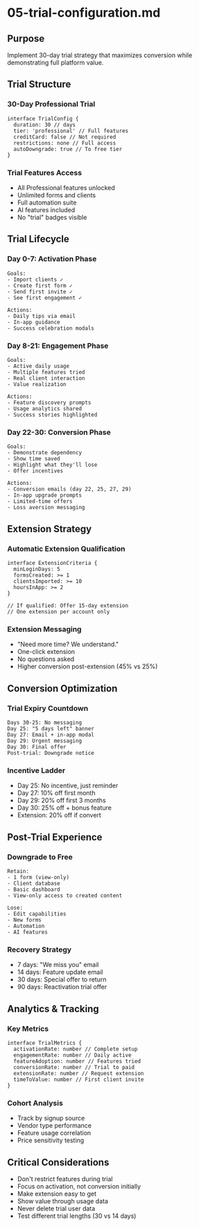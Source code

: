 # 05-trial-configuration.md

## Purpose

Implement 30-day trial strategy that maximizes conversion while demonstrating full platform value.

## Trial Structure

### 30-Day Professional Trial

```
interface TrialConfig {
  duration: 30 // days
  tier: 'professional' // Full features
  creditCard: false // Not required
  restrictions: none // Full access
  autoDowngrade: true // To free tier
}
```

### Trial Features Access

- All Professional features unlocked
- Unlimited forms and clients
- Full automation suite
- AI features included
- No "trial" badges visible

## Trial Lifecycle

### Day 0-7: Activation Phase

```
Goals:
- Import clients ✓
- Create first form ✓
- Send first invite ✓
- See first engagement ✓

Actions:
- Daily tips via email
- In-app guidance
- Success celebration modals
```

### Day 8-21: Engagement Phase

```
Goals:
- Active daily usage
- Multiple features tried
- Real client interaction
- Value realization

Actions:
- Feature discovery prompts
- Usage analytics shared
- Success stories highlighted
```

### Day 22-30: Conversion Phase

```
Goals:
- Demonstrate dependency
- Show time saved
- Highlight what they'll lose
- Offer incentives

Actions:
- Conversion emails (day 22, 25, 27, 29)
- In-app upgrade prompts
- Limited-time offers
- Loss aversion messaging
```

## Extension Strategy

### Automatic Extension Qualification

```
interface ExtensionCriteria {
  minLoginDays: 5
  formsCreated: >= 1
  clientsImported: >= 10
  hoursInApp: >= 2
}

// If qualified: Offer 15-day extension
// One extension per account only
```

### Extension Messaging

- "Need more time? We understand."
- One-click extension
- No questions asked
- Higher conversion post-extension (45% vs 25%)

## Conversion Optimization

### Trial Expiry Countdown

```
Days 30-25: No messaging
Day 25: "5 days left" banner
Day 27: Email + in-app modal
Day 29: Urgent messaging
Day 30: Final offer
Post-trial: Downgrade notice
```

### Incentive Ladder

- Day 25: No incentive, just reminder
- Day 27: 10% off first month
- Day 29: 20% off first 3 months
- Day 30: 25% off + bonus feature
- Extension: 20% off if convert

## Post-Trial Experience

### Downgrade to Free

```
Retain:
- 1 form (view-only)
- Client database
- Basic dashboard
- View-only access to created content

Lose:
- Edit capabilities
- New forms
- Automation
- AI features
```

### Recovery Strategy

- 7 days: "We miss you" email
- 14 days: Feature update email
- 30 days: Special offer to return
- 90 days: Reactivation trial offer

## Analytics & Tracking

### Key Metrics

```
interface TrialMetrics {
  activationRate: number // Complete setup
  engagementRate: number // Daily active
  featureAdoption: number // Features tried
  conversionRate: number // Trial to paid
  extensionRate: number // Request extension
  timeToValue: number // First client invite
}
```

### Cohort Analysis

- Track by signup source
- Vendor type performance
- Feature usage correlation
- Price sensitivity testing

## Critical Considerations

- Don't restrict features during trial
- Focus on activation, not conversion initially
- Make extension easy to get
- Show value through usage data
- Never delete trial user data
- Test different trial lengths (30 vs 14 days)